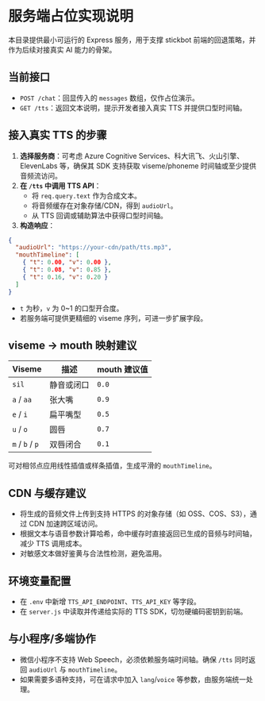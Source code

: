 # 服务端占位实现说明

本目录提供最小可运行的 Express 服务，用于支撑 stickbot 前端的回退策略，并作为后续对接真实 AI 能力的骨架。

## 当前接口

- `POST /chat`：回显传入的 `messages` 数组，仅作占位演示。
- `GET /tts`：返回文本说明，提示开发者接入真实 TTS 并提供口型时间轴。

## 接入真实 TTS 的步骤

1. **选择服务商**：可考虑 Azure Cognitive Services、科大讯飞、火山引擎、ElevenLabs 等，确保其 SDK 支持获取 viseme/phoneme 时间轴或至少提供音频流访问。
2. **在 `/tts` 中调用 TTS API**：
   - 将 `req.query.text` 作为合成文本。
   - 将音频缓存在对象存储/CDN，得到 `audioUrl`。
   - 从 TTS 回调或辅助算法中获得口型时间轴。
3. **构造响应**：

```json
{
  "audioUrl": "https://your-cdn/path/tts.mp3",
  "mouthTimeline": [
    { "t": 0.00, "v": 0.00 },
    { "t": 0.08, "v": 0.85 },
    { "t": 0.16, "v": 0.20 }
  ]
}
```

- `t` 为秒，`v` 为 0~1 的口型开合度。
- 若服务端可提供更精细的 viseme 序列，可进一步扩展字段。

## viseme → mouth 映射建议

| Viseme | 描述 | mouth 建议值 |
| --- | --- | --- |
| `sil` | 静音或闭口 | `0.0` |
| `a` / `aa` | 张大嘴 | `0.9` |
| `e` / `i` | 扁平嘴型 | `0.5` |
| `u` / `o` | 圆唇 | `0.7` |
| `m` / `b` / `p` | 双唇闭合 | `0.1` |

可对相邻点应用线性插值或样条插值，生成平滑的 `mouthTimeline`。

## CDN 与缓存建议

- 将生成的音频文件上传到支持 HTTPS 的对象存储（如 OSS、COS、S3），通过 CDN 加速跨区域访问。
- 根据文本与语音参数计算哈希，命中缓存时直接返回已生成的音频与时间轴，减少 TTS 调用成本。
- 对敏感文本做好鉴黄与合法性检测，避免滥用。

## 环境变量配置

- 在 `.env` 中新增 `TTS_API_ENDPOINT`、`TTS_API_KEY` 等字段。
- 在 `server.js` 中读取并传递给实际的 TTS SDK，切勿硬编码密钥到前端。

## 与小程序/多端协作

- 微信小程序不支持 Web Speech，必须依赖服务端时间轴。确保 `/tts` 同时返回 `audioUrl` 与 `mouthTimeline`。
- 如果需要多语种支持，可在请求中加入 `lang`/`voice` 等参数，由服务端统一处理。
